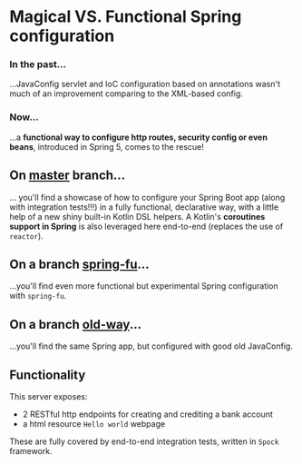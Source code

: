 # Magical VS. Functional Spring configuration

### In the past...
...JavaConfig servlet and IoC configuration based on annotations wasn't much of an improvement comparing to the XML-based config.

### Now...
...a **functional way to configure http routes, security config or even beans**, introduced in Spring 5, comes to the rescue!

## On [master](https://github.com/krzykrucz/magical-transfers/blob/master/src/main/kotlin/com/krzykrucz/magicaltransfers/MagicalTransfersApplication.kt) branch...
... you'll find a showcase of how to configure your Spring Boot app (along with integration tests!!!) in a fully functional, declarative way, with a little help of a new shiny built-in Kotlin DSL helpers. A Kotlin's **coroutines support in Spring** is also leveraged here end-to-end (replaces the use of `reactor`).

## On a branch [spring-fu](https://github.com/krzykrucz/magical-transfers/blob/spring-fu/src/main/kotlin/com/krzykrucz/magicaltransfers/MagicalTransfersApplication.kt)...
...you'll find even more functional but experimental Spring configuration with `spring-fu`.

## On a branch [old-way](https://github.com/krzykrucz/magical-transfers/blob/old-way/src/main/kotlin/com/krzykrucz/magicaltransfers/MagicalTransfersApplication.kt)...
...you'll find the same Spring app, but configured with good old JavaConfig.

## Functionality
This server exposes: 
* 2 RESTful http endpoints for creating and crediting a bank account
* a html resource `Hello world` webpage

These are fully covered by end-to-end integration tests, written in `Spock` framework.
